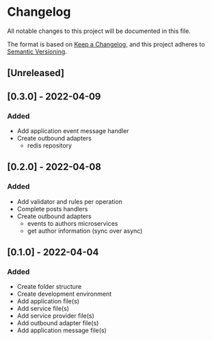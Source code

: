 # Changelog
All notable changes to this project will be documented in this file.

The format is based on [Keep a Changelog](https://keepachangelog.com/en/1.0.0/),
and this project adheres to [Semantic Versioning](https://semver.org/spec/v2.0.0.html).

## [Unreleased]

## [0.3.0] - 2022-04-09

### Added

- Add application event message handler
- Create outbound adapters
  - redis repository

## [0.2.0] - 2022-04-08

### Added

- Add validator and rules per operation
- Complete posts handlers
- Create outbound adapters
  - events to authors microservices
  - get author information (sync over async)

## [0.1.0] - 2022-04-04

### Added

- Create folder structure
- Create development environment
- Add application file(s)
- Add service file(s)
- Add service provider file(s)
- Add outbound adapter file(s)
- Add application message file(s)
